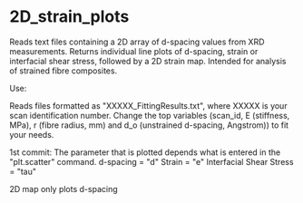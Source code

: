 # 2D_strain_plots
Reads text files containing a 2D array of d-spacing values from XRD measurements. Returns individual line plots of d-spacing, strain or interfacial shear stress, followed by a 2D strain map. Intended for analysis of strained fibre composites.

Use:

Reads files formatted as "XXXXX_FittingResults.txt", where XXXXX is your scan identification number.
Change the top variables (scan_id, E (stiffness, MPa), r (fibre radius, mm) and d_o (unstrained d-spacing, Angstrom)) to fit your needs.

1st commit:
The parameter that is plotted depends what is entered in the "plt.scatter" command. 
d-spacing = "d"
Strain = "e"
Interfacial Shear Stress = "tau"

2D map only plots d-spacing
